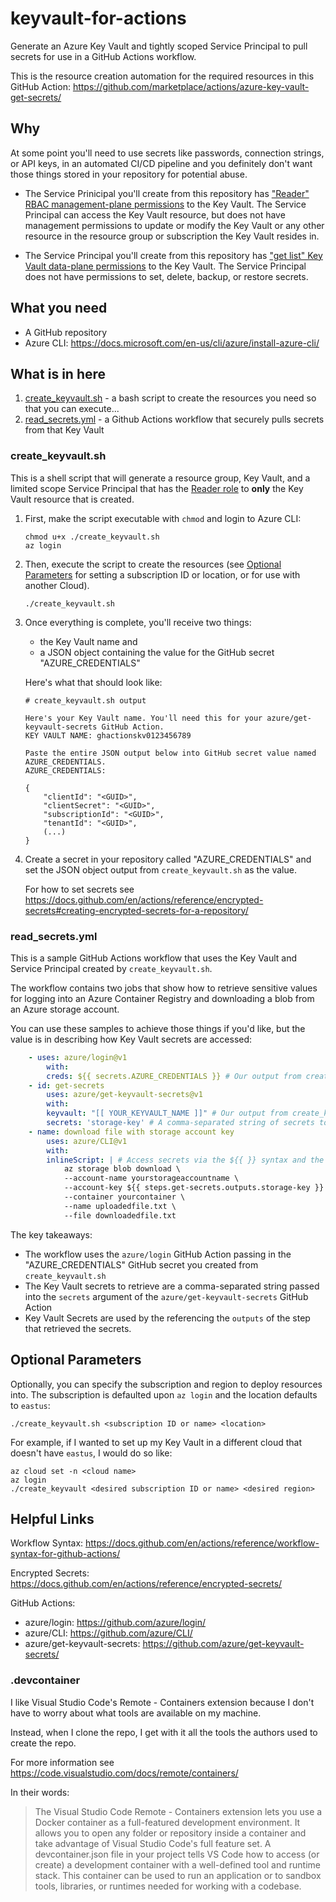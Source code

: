 # keyvault-for-actions

Generate an Azure Key Vault and tightly scoped Service Principal to pull secrets for use in a GitHub Actions workflow.

This is the resource creation automation for the required resources in this GitHub Action: <https://github.com/marketplace/actions/azure-key-vault-get-secrets/>

## Why

At some point you'll need to use secrets like passwords, connection strings, or API keys, in an automated CI/CD pipeline and you definitely don't want those things stored in your repository for potential abuse.

- The Service Prinicipal you'll create from this repository has ["Reader" RBAC management-plane permissions](https://docs.microsoft.com/en-us/azure/role-based-access-control/built-in-roles) to the Key Vault. The Service Principal can access the Key Vault resource, but does not have management permissions to update or modify the Key Vault or any other resource in the resource group or subscription the Key Vault resides in.

- The Service Principal you'll create from this repository has ["get list" Key Vault data-plane permissions](https://docs.microsoft.com/en-us/azure/key-vault/general/security-overview#privileged-access) to the Key Vault. The Service Principal does not have permissions to set, delete, backup, or restore secrets.

## What you need

- A GitHub repository
- Azure CLI: <https://docs.microsoft.com/en-us/cli/azure/install-azure-cli/>

## What is in here

1. [create_keyvault.sh](./create_keyvault.sh) - a bash script to create the resources you need so that you can execute...
1. [read_secrets.yml](.github/workflows/read-secrets.yml) - a Github Actions workflow that securely pulls secrets from that Key Vault

### create_keyvault.sh

This is a shell script that will generate a resource group, Key Vault, and a limited scope Service Principal that has the [Reader role](https://docs.microsoft.com/en-us/azure/role-based-access-control/built-in-roles) to __only__ the Key Vault resource that is created.

1. First, make the script executable with `chmod` and login to Azure CLI:

    ```shell
    chmod u+x ./create_keyvault.sh
    az login
    ```

1. Then, execute the script to create the resources (see [Optional Parameters](#Optional-Parameters) for setting a subscription ID or location, or for use with another Cloud).

    ```shell
    ./create_keyvault.sh
    ```

1. Once everything is complete, you'll receive two things:

    - the Key Vault name and
    - a JSON object containing the value for the GitHub secret "AZURE_CREDENTIALS"

    Here's what that should look like:

    ```plaintext
    # create_keyvault.sh output

    Here's your Key Vault name. You'll need this for your azure/get-keyvault-secrets GitHub Action.
    KEY VAULT NAME: ghactionskv0123456789

    Paste the entire JSON output below into GitHub secret value named AZURE_CREDENTIALS.
    AZURE_CREDENTIALS:

    {
        "clientId": "<GUID>",
        "clientSecret": "<GUID>",
        "subscriptionId": "<GUID>",
        "tenantId": "<GUID>",
        (...)
    }
    ```

1. Create a secret in your repository called "AZURE_CREDENTIALS" and set the JSON object output from `create_keyvault.sh` as the value.

    For how to set secrets see <https://docs.github.com/en/actions/reference/encrypted-secrets#creating-encrypted-secrets-for-a-repository/>

### read_secrets.yml

This is a sample GitHub Actions workflow that uses the Key Vault and Service Principal created by `create_keyvault.sh`.

The workflow contains two jobs that show how to retrieve sensitive values for logging into an Azure Container Registry and downloading a blob from an Azure storage account.

You can use these samples to achieve those things if you'd like, but the value is in describing how Key Vault secrets are accessed:

```yaml
    - uses: azure/login@v1
        with:
        creds: ${{ secrets.AZURE_CREDENTIALS }} # Our output from create_keyvault.sh, stored as a GitHub Secret
    - id: get-secrets
        uses: azure/get-keyvault-secrets@v1
        with:
        keyvault: "[[ YOUR_KEYVAULT_NAME ]]" # Our output from create_keyvault.sh, written into the workflow
        secrets: 'storage-key' # A comma-separated string of secrets to retreive from Key Vault
    - name: download file with storage account key
        uses: azure/CLI@v1
        with:
        inlineScript: | # Access secrets via the ${{ }} syntax and the step id of the azure/get-keyvault-secrets Action
            az storage blob download \
            --account-name yourstorageaccountname \
            --account-key ${{ steps.get-secrets.outputs.storage-key }} \
            --container yourcontainer \
            --name uploadedfile.txt \
            --file downloadedfile.txt
```

The key takeaways:

- The workflow uses the `azure/login` GitHub Action passing in the "AZURE_CREDENTIALS" GitHub secret you created from `create_keyvault.sh`
- The Key Vault secrets to retrieve are a comma-separated string passed into the `secrets` argument of the `azure/get-keyvault-secrets` GitHub Action
- Key Vault Secrets are used by the referencing the `outputs` of the step that retrieved the secrets.

## Optional Parameters

Optionally, you can specify the subscription and region to deploy resources into. The subscription is defaulted upon `az login` and the location defaults to `eastus`:

```shell
./create_keyvault.sh <subscription ID or name> <location>
```

For example, if I wanted to set up my Key Vault in a different cloud that doesn't have `eastus`, I would do so like:

```shell
az cloud set -n <cloud name>
az login
./create_keyvault <desired subscription ID or name> <desired region>
```

## Helpful Links

Workflow Syntax: <https://docs.github.com/en/actions/reference/workflow-syntax-for-github-actions/>

Encrypted Secrets: <https://docs.github.com/en/actions/reference/encrypted-secrets/>

GitHub Actions:

- azure/login: <https://github.com/azure/login/>
- azure/CLI: <https://github.com/azure/CLI/>
- azure/get-keyvault-secrets: <https://github.com/azure/get-keyvault-secrets/>

### .devcontainer

I like Visual Studio Code's Remote - Containers extension because I don't have to worry about what tools are available on my machine.

Instead, when I clone the repo, I get with it all the tools the authors used to create the repo.

For more information see <https://code.visualstudio.com/docs/remote/containers/>

In their words:

> The Visual Studio Code Remote - Containers extension lets you use a Docker container as a full-featured development environment. It allows you to open any folder or repository inside a container and take advantage of Visual Studio Code's full feature set. A devcontainer.json file in your project tells VS Code how to access (or create) a development container with a well-defined tool and runtime stack. This container can be used to run an application or to sandbox tools, libraries, or runtimes needed for working with a codebase.
